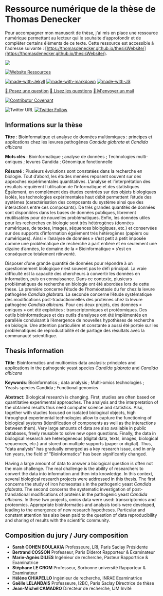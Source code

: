 # Ressource numérique de la thèse de Thomas Denecker

Pour accompagner mon manuscrit de thèse, j'ai mis en place une ressource numérique permettant au lecteur qui le souhaite d’approfondir et de compléter 
certains éléments de ce texte. Cette ressource est accessible à l'adresse suivante : [https://thomasdenecker.github.io/thesisWebsite/](https://thomasdenecker.github.io/thesisWebsite/).

[![](https://img.shields.io/badge/LICENCE-BSD--3-brightgreen.svg)](https://github.com/thomasdenecker/thesisWebsite/blob/master/LICENSE)


[![Website Ressources](https://img.shields.io/website-up-down-green-red/http/shields.io.svg)](https://thomasdenecker.github.io/thesisWebsite/)

[![made-with-Jekyll](https://img.shields.io/badge/Made%20with-Jekyll-1f425f.svg)](https://jekyllrb.com/)
[![made-with-markdown](https://img.shields.io/badge/Made%20with-Markdown-1f425f.svg)](https://github.com/adam-p/markdown-here/wiki/Markdown-Cheatsheet)
[![made-with-JS](https://img.shields.io/badge/Made%20with-JS-1f425f.svg)](https://developer.mozilla.org/fr/docs/Web/JavaScript)

[:speech_balloon: Posez une question](https://github.com/thomasdenecker/thesisWebsite/issues/new)
[:book: Lisez les questions](https://github.com/thomasdenecker/thesisWebsite/issues?q=is%3Aissue+is%3Aclosed+sort%3Aupdated-desc)
[:e-mail: M'envoyer un mail](mailto:thomas.denecker@gmail.com)

[![Contributor Covenant](https://img.shields.io/badge/Contributor%20Covenant-v2.0%20adopted-ff69b4.svg)](code_of_conduct.md)

![Twitter URL](https://img.shields.io/twitter/url?style=social&url=https%3A%2F%2Fthomasdenecker.github.io%2FthesisWebsite%2F)
[![Twitter Follow](https://img.shields.io/twitter/follow/DeneckerThomas.svg?style=social)](https://twitter.com/DeneckerThomas)  

## Informations sur la thèse

**Titre** : Bioinformatique et analyse de données multiomiques : principes et applications chez les levures pathogènes *Candida glabrata* et *Candida albicans*

**Mots clés** : Bioinformatique ; analyse de données ; Technologies multi-omiques ; levures Candida ; Génomique fonctionnelle

**Résumé** : Plusieurs évolutions sont constatées dans la recherche en biologie. Tout d’abord, les études menées reposent souvent sur des approches expérimentales quantitatives.
L’analyse et l’interprétation des résultats requièrent l’utilisation de l’informatique et des statistiques. Également, en complément des études centrées sur des objets 
biologiques isolés, les technologies expérimentales haut débit permettent l’étude des systèmes (caractérisation des composants du système ainsi que des interactions entre 
ces composants). De très grandes quantités de données sont disponibles dans les bases de données publiques, librement réutilisables pour de nouvelles problématiques. 
Enfin, les données utiles pour les recherches en biologie sont très hétérogènes (données numériques, de textes, images, séquences biologiques, etc.) et conservées sur 
des supports d’information également très hétérogènes (papiers ou numériques). Ainsi « l’analyse de données » s’est petit à petit imposée comme une problématique de 
recherche à part entière et en seulement une dizaine d’années, le domaine de la « Bioinformatique » s’est en conséquence totalement réinventé. 

Disposer d’une grande quantité de données pour répondre à un questionnement biologique n’est souvent pas le défi principal. La vraie difficulté est la capacité des chercheurs 
à convertir les données en information, puis en connaissance. Dans ce contexte, plusieurs problématiques de recherche en biologie ont été abordées lors de cette thèse. 
La première concerne l’étude de l’homéostasie du fer chez la levure pathogène *Candida glabrata*. La seconde concerne l’étude systématique des modifications post-traductionnelles 
des protéines chez la levure pathogène *Candida albicans*. Pour ces deux projets, des données « omiques » ont été exploitées : transcriptomiques et protéomiques. 
Des outils bioinformatiques et des outils d’analyses ont été implémentés en parallèle conduisant à l’émergence de nouvelles hypothèses de recherche en biologie. 
Une attention particulière et constante a aussi été portée sur les problématiques de reproductibilité et de partage des résultats avec la communauté scientifique. 

## Thesis information

**Title**: Bioinformatics and multiomics data analysis: principles and applications in the pathogenic yeast species *Candida glabrata* and *Candida albicans*

**Keywords**: Bioinformatics ; data analysis ; Multi-omics technologies ; Yeasts species Candida ; Functional genomics

**Abstract**:
Biological research is changing. First, studies are often based on quantitative experimental approaches. The analysis and the interpretation of the obtained results 
thus need computer science and statistics. Also, together with studies focused on isolated biological objects, high throughput experimental technologies allow to 
capture the functioning of biological systems (identification of components as well as the interactions between them). Very large amounts of data are also available 
in public databases, freely reusable to solve new open questions. Finally, the data in biological research are heterogeneous (digital data, texts, images, biological 
sequences, etc.) and stored on multiple supports (paper or digital). Thus, "data analysis" has gradually emerged as a key research issue, and in only ten years, the 
field of "Bioinformatics" has been significantly changed.

Having a large amount of data to answer a biological question is often not the main challenge. The real challenge is the ability of researchers to convert the data 
into information and then into knowledge. In this context, several biological research projects were addressed in this thesis. The first concerns the study of iron 
homeostasis in the pathogenic yeast *Candida glabrata*. The second concerns the systematic investigation of post-translational modifications of proteins in the pathogenic 
yeast *Candida albicans*. In these two projects, omics data were used: transcriptomics and proteomics. Appropriate bioinformatics and analysis tools were developed, 
leading to the emergence of new research hypotheses. Particular and constant attention has also been paid to the question of data reproducibility and sharing of 
results with the scientific community.

## Composition du jury / Jury composition

- **Sarah COHEN BOULAKIA**			Professeure, LRI, Paris Saclay			Présidente
- **Bertrand COSSON**			Professeur, Paris Diderot			Rapporteur & Examinateur
- **Marie-Agnès DILIES**			Ingénieur de recherche, Pasteur			Rapportrice & Examinatrice
- **Stéphane LE CROM**			Professeur, Sorbonne université			Rapporteur & Examinateur
- **Hélène CHIAPELLO**			Ingénieur de recherche, INRAE			Examinatrice	
- **Gaëlle LELANDAIS**			Professeure, I2BC, Paris Saclay			Directrice de thèse
- **Jean-Michel CAMADRO**			Directeur de recherche, IJM			Invité
